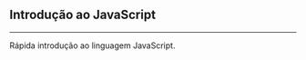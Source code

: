 ## Introdução ao JavaScript

---------------------------------

Rápida introdução ao linguagem JavaScript.


